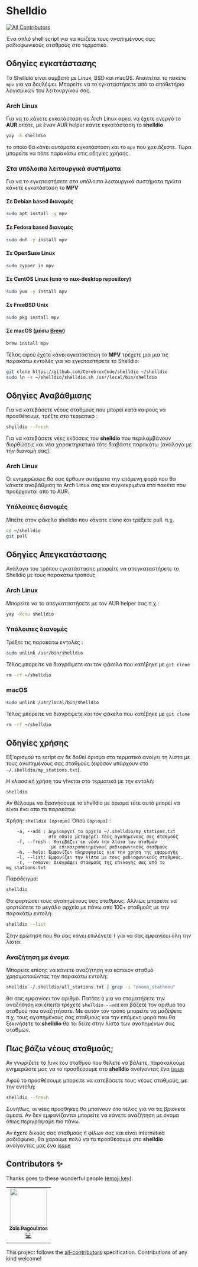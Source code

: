 # Shelldio
<!-- ALL-CONTRIBUTORS-BADGE:START - Do not remove or modify this section -->
[![All Contributors](https://img.shields.io/badge/all_contributors-1-orange.svg?style=flat-square)](#contributors-)
<!-- ALL-CONTRIBUTORS-BADGE:END -->

Ένα απλό shell script για να παίζετε τους αγαπημένους σας ραδιοφωνικούς σταθμούς στο τερματικό. 

## Οδηγίες εγκατάστασης

Το Shelldio είναι συμβατό με Linux, BSD και macOS. Απαιτείται το πακέτο ```mpv``` για να δουλέψει. Μπορείτε να το εγκαταστήσετε από το αποθετήριο λογισμικών του λειτουργικού σας.

### Arch Linux

Για να το κάνετε εγκατάσταση σε Arch Linux αρκεί να έχετε ενεργό το **AUR** οπότε, με έναν AUR helper κάντε εγκατάσταση το  **shelldio** 

```bash
yay -S shelldio
```

το οποίο θα κάνει αυτόματα εγκατάσταση και το `mpv` που χρειάζεστε. Τώρα μπορείτε να πάτε παρακάτω στις οδηγίες χρήσης.

### Στα υπόλοιπα λειτουργικά συστήματα

Για να το εγκαταστήσετε στα υπόλοιπα λειτουργικά συστήματα πρώτα κάνετε εγκατάσταση το **MPV**

#### Σε Debian based διανομές

```bash
sudo apt install -y mpv
```

#### Σε Fedora based διανομές

```bash
sudo dnf -y install mpv
```

#### Σε OpenSuse Linux

```bash
sudo zypper in mpv
```

#### Σε CentOS Linux (από το nux-desktop repository)

```bash
sudo yum -y install mpv
```

#### Σε FreeBSD Unix

```bash
sudo pkg install mpv
```

#### Σε macOS (μέσω [Brew](https://docs.brew.sh/Installation))

```bash
brew install mpv
```

Τέλος αφού έχετε κάνει εγκατάσταση το **MPV** τρέχετε μια μια τις παρακάτω εντολές για να εγκαταστήσετε το Shelldio:

```bash
git clone https://github.com/CerebruxCode/shelldio ~/shelldio
sudo ln -s ~/shelldio/shelldio.sh /usr/local/bin/shelldio
```

## Οδηγίες Αναβάθμισης

Για να κατεβάσετε νέους σταθμούς που μπορεί κατά καιρούς να προσθέτουμε, τρέξτε στο τερματικό :
```bash
shelldio --fresh
```
Για να κατεβάσετε νέες εκδόσεις του **shelldio** που περιλαμβάνουν διορθώσεις και νέα χαρακτηριστικά τότε διαβάστε παρακάτω (ανάλογα με την διανομή σας).

### Arch Linux

Οι ενημερώσεις θα σας έρθουν αυτόματα την επόμενη φορά που θα κάνετε αναβάθμιση το Arch Linux σας και συγκεκριμένα στα πακέτα που προέρχονται απο το AUR.

### Υπόλοιπες διανομές

Μπείτε στον φάκελο shelldio που κάνατε clone και τρέξετε pull. π.χ. 
```bash
cd ~/shelldio
git pull
```
## Οδηγίες Απεγκατάστασης

Ανάλογα του τρόπου εγκατάστασης μπορείτε να απεγκαταστήσετε το Shelldio με τους παρακάτω τρόπους

### Arch Linux

Μπορείτε να το απεγκαταστήσετε με τον AUR helper σας π.χ.:
```bash
yay -Rcsu shelldio
```
### Υπόλοιπες διανομές

Τρέξτε τις παρακάτω εντολές :
```bash
sudo unlink /usr/bin/shelldio
```

Τέλος μπορείτε να διαγράψετε και τον φάκελο που κατέβηκε με `git clone`
```bash
rm -rf ~/shelldio
```

### macOS

```bash
sudo unlink /usr/local/bin/shelldio
```

Τέλος μπορείτε να διαγράψετε και τον φάκελο που κατέβηκε με `git clone`
```bash
rm -rf ~/shelldio
```

## Οδηγίες χρήσης

Εξ'ορισμού το script αν δε δοθεί όρισμα στο τερματικό ανοίγει τη λίστα με τους αγαπημένους σας σταθμούς (εφόσον υπάρχουν στο ```~/.shelldio/my_stations.txt```). 

Η κλασσική χρήση του γίνεται στο τερματικό με την εντολή:

`shelldio`

Αν θέλουμε να ξεκινήσουμε το shelldio με όρισμα τότε αυτό μπορεί να είναι ένα απο τα παρακάτω:

Χρήση: `shelldio [όρισμα]`
Όπου `[όρισμα]` :
```
	-a, --add : Δημιουργεί το αρχείο ~/.shelldio/my_stations.txt
				στο οποίο μεταφέρει τους αγαπημένους σας σταθμούς
	-f, --fresh : Κατεβάζει εκ νέου την λίστα των σταθμών 
				 με επικαιροποιημένους ραδιοφωνικούς σταθμούς
	-h, --help: Εμφανίζει πληροφορίες για την χρήση της εφαρμογής
	-l, --list: Εμφανίζει την λίστα με τους ραδιοφωνικούς σταθμούς.
	-r, --remove: Διαγράφει σταθμούς της επιλογής σας από το my_stations.txt
```

Παράδειγμα:
```bash
shelldio
```
Θα φορτώσει τους αγαπημένους σας σταθμους. Αλλιώς μπορείτε να φορτώσετε το μεγάλο αρχείο με πάνω απο 100+ σταθμούς με την παρακάτω εντολή:

```bash
shelldio --list
```
Στην ερώτηση που θα σας κάνει επιλέγετε `f` για να σας εμφανίσει όλη την λίστα.

### Αναζήτηση με όνομα

Μπορείτε επίσης να κάνετε αναζήτηση για κάποιον σταθμό χρησιμοποιώντας την παρακάτω εντολή:
```bash
shelldio ~/.shelldio/all_stations.txt | grep -i "onoma_stathmou"
```
θα σας εμφανίσει τον αριθμό. Πατάτε `Q` για να σταματήσετε την αναζήτηση και έπειτα τρέχετε ```shelldio --add``` και βάζετε τον αριθμό του σταθμού που αναζητήσατε. Με αυτόν τον τρόπο μπορείτε να μαζέψετε π.χ. τους αγαπημένους σας σταθμούς και την επόμενη φορά που θα ξεκινήσετε το **shelldio** θα τα δείτε στην λίστα των αγαπημένων σας σταθμών.

## Πως βάζω νέους σταθμούς;

Αν γνωρίζετε το λινκ του σταθμού που θέλετε να βάλετε, παρακαλούμε ενημερώστε μας να το προσθέσουμε στο **shelldio** ανοίγοντας ένα [issue](https://github.com/CerebruxCode/shelldio/issues/new)

Αφού το προσθέσουμε μπορείτε να κατεβάσετε τους νέους σταθμούς, με την εντολή:
```bash
shelldio --fresh
```
Συνήθως, οι νέες προσθήκες θα μπαίνουν στο τέλος για να τις βρίσκετε άμεσα. Αν δεν εμφανίζονται μπορείτε να κάνετε αναζήτηση με όνομα όπως περιγράψαμε πιο πάνω.

Αν έχετε δικούς σας σταθμούς ή φίλων σας και είναι internetικά ραδιόφωνα, θα χαρούμε πολύ να τα προσθέσουμε στο **shelldio** ανοίγοντας μας ένα [issue](https://github.com/CerebruxCode/shelldio/issues/new)

## Contributors ✨

Thanks goes to these wonderful people ([emoji key](https://allcontributors.org/docs/en/emoji-key)):

<!-- ALL-CONTRIBUTORS-LIST:START - Do not remove or modify this section -->
<!-- prettier-ignore-start -->
<!-- markdownlint-disable -->
<table>
  <tr>
    <td align="center"><a href="https://github.com/zoispag"><img src="https://avatars0.githubusercontent.com/u/21138205?v=4" width="100px;" alt=""/><br /><sub><b>Zois Pagoulatos</b></sub></a><br /><a href="https://github.com/CerebruxCode/shelldio/commits?author=zoispag" title="Code">💻</a></td>
  </tr>
</table>

<!-- markdownlint-enable -->
<!-- prettier-ignore-end -->
<!-- ALL-CONTRIBUTORS-LIST:END -->

This project follows the [all-contributors](https://github.com/all-contributors/all-contributors) specification. Contributions of any kind welcome!